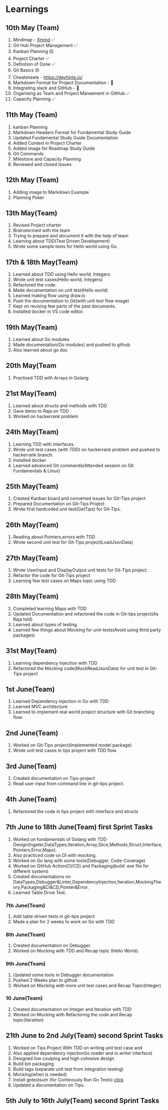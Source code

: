# Learnings

## 10th May (Team)

1. Mindmap - [Xmind](https://www.xmind.net/download/) ✅
1. Git Hub Project Management ✅
1. Kanban Planning 🟡 
1. Project Charter ✅
1. Definition of Done ✅
1. Git Basics 🟡
1. Cheatsheets - https://devhints.io/
1. Markdown Format for Project Documentation - 🔴
1. Integrating slack and GitHub - 🔴
1. Organising as Team and Project Manaement in GitHub ✅
1. Capacity Planning ✅

## 11th May (Team)

1. kanban Planning
1. Markdown Headers Format for Fundamental Study Guide
1. Updated Fundamental Study Guide Documentation
1. Added Context in Project Charter
1. Added image for Roadmap Study Guide
1. Git Commands
1. Milestone and Capacity Planning
1. Reviewed and closed Issues

## 12th May (Team)

1. Adding image to Markdown Example
1. Planning Poker

## 13th May(Team)

1. Revised Project charter
1. Brainstormed with the team
1. Trying to prepare and document it with the help of team
1. Learning about TDD(Test Driven Development)
1. Wrote some sample tests for Hello world using Go.

## 17th & 18th May(Team)

1. Learned about TDD using Hello world, Integers.
1. Wrote unit test cases(Hello world, Integers)
1. Refactored the code.
1. Made documentation on unit test(Hello world) 
1. Learned making flow using draw.io
1. Push the documentation to Git(with unit test flow image)
1. Kept on revising few parts of the past documents.
1. Installed docker in VS code editor.

## 19th May(Team)
1. Learned about Go modules
1. Made documentation(Go modules) and pushed to github
1. Also learned about go doc

## 20th May(Team
1. Practised TDD with Arrays in Golang

## 21st May(Team)
1. Learned about structs and methods with TDD
1. Gave demo to Raja on TDD
1. Worked on hackerrank problem

## 24th May(Team)
1. Learning TDD with interfaces.
1. Wrote unit test cases (with TDD) on hackerrank problem and pushed to hackerrank branch.
1. Installed docker
1. Learned advanced Git commands(Attended session on Git Fundamentals & Linux)

## 25th May(Team)
1. Created Kanban board and converted issues for Git-Tips project
1. Prepared Documentation on Git-Tips Project 
1. Wrote first hardcoded unit test(GetTips) for Git-Tips.

## 26th May(Team)
1. Reading about Pointers,errors with TDD
1. Wrote second unit test for Git-Tips project(LoadJsonData)

## 27th May(Team)
1. Wrote UserInput and DisplayOutput unit tests for Git-Tips project.
1. Refactor the code for Git-Tips project
1. Learning few test cases on Maps topic using TDD 

## 28th May(Team)
1. Completed learning Maps with TDD
1. Updated Documentation and refactored the code in Git-tips project(As Raja told)
1. Learned about types of testing.
1. Learned few things about Mocking for unit-tests(Avoid using third party packages)

## 31st May(Team)
1. Learning dependency Injection with TDD
1. Refactored the Mocking code(MockReadJsonData) for unit test in Git-Tips project  

## 1st June(Team)
1. Learned Dependency injection in Go with TDD
1. Learned MVC architecture
1. Learned to implement real world project structure with Git branching flow.

## 2nd June(Team)
1. Worked on Git-Tips project(Implemented model package)
1. Wrote unit test cases in tips project with TDD flow. 

## 3rd June(Team)
1. Created documentation on Tips-project
1. Read user input from command line in git-tips project.

## 4th June(Team)
1. Refactored the code in tips project with interface and structs

## 7th June to 18th June(Team) first Sprint Tasks
1. Worked on fundamentals of Golang with TDD Design(Ingeter,DataTypes,Iteration,Array,Slice,Methods,Struct,Interface,Pointers,Error,Maps).
1. Also practiced code on DI with mocking.
1. Worked on Go lang with some tools(Debugger, Code-Coverage)
1. Worked on GitHub Action(CI/CD) and Packaging(build .exe file for different system)
1. Created documentations on DataTypes,Debugger&Linter,DependencyInjection,Iteration,MockingTheory,Packaging&CI&CD,Pointer&Error.
1. Learned Table Drive Test.
 
### 7th June(Team)
1. Add table driven tests in git-tips project
2. Made a plan for 2 weeks to work on Go with TDD

### 8th June(Team)
1. Created documentation on Debugger.
1. Worked on Mocking with TDD and Recap topic (Hello World).

### 9th June(Team)
1. Updated some tools in Debugger documentation
1. Pushed 2 Weeks plan to github
1. Worked on Mocking with more unit test cases and Recap Topic(Integer)

### 10 June(Team)
1. Created documentation on Integer and Iteration with TDD
1. Worked on Mocking with Refactoring the code and Recap topic(Iteration)


## 21th June to 2nd July(Team) second Sprint Tasks
1. Worked on Tips Project With TDD on writing unit test case and
1. Also applied dependency injection(io.reader and io.writer interface)
1. Designed low coulping and high cohesive design
1. Build bin packaging
1. Build tags (separate unit test from integration testing)
1. Mocking(when is needed)
1. Install gotestsum (for Continously Run Go Tests) [click](https://github.com/gotestyourself/gotestsum)
1. Updated a documentation on Tips.

## 5th July to 16th July(Team) second Sprint Tasks

